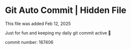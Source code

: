 # Git Auto Commit | Hidden File

This file was added Feb 12, 2025

Just for fun and keeping my daily git commit active 🤪

commit number: 167406
